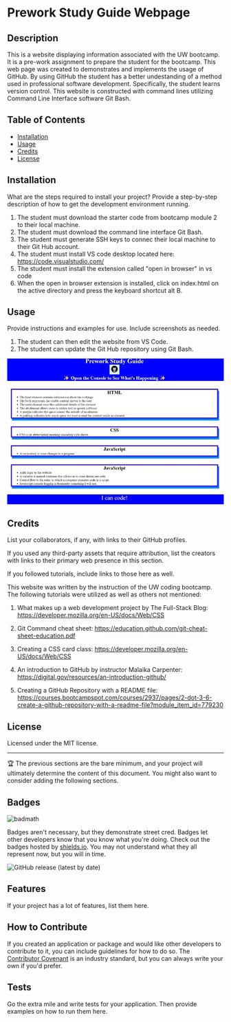 # Prework Study Guide Webpage

## Description

This is a website displaying information associated with the UW bootcamp. It is a pre-work assignment to prepare the student for the bootcamp. This web page was created to demonstrates and implements the usage of GitHub. By using GitHub the student has a better undestanding of a method used in professional software development. Specifically, the student learns version control. This website is constructed with command lines utilizing Command Line Interface software Git Bash.


## Table of Contents 

- [Installation](#installation)
- [Usage](#usage)
- [Credits](#credits)
- [License](#license)

## Installation

What are the steps required to install your project? Provide a step-by-step description of how to get the development environment running.

1. The student must download the starter code from bootcamp module 2 to their local machine.
2. The student must download the command line interface Git Bash.
3. The student must generate SSH keys to connec their local machine to their Git Hub account.
4. The student must install VS code desktop located here: https://code.visualstudio.com/
5. The student must install the extension called "open in browser" in vs code
6. When the open in browser extension is installed, click on index.html on the active directory and press the keyboard shortcut alt B.

## Usage

Provide instructions and examples for use. Include screenshots as needed.

1. The student can then edit the website from VS Code.
2. The student can update the Git Hub repository using Git Bash.

![alt text](assets/images/screenshot.jpg)

## Credits

List your collaborators, if any, with links to their GitHub profiles.

If you used any third-party assets that require attribution, list the creators with links to their primary web presence in this section.

If you followed tutorials, include links to those here as well.

This website was written by the instruction of the UW coding bootcamp.
The following tutorials were utilized as well as others not mentioned:
1. What makes up a web development project by The Full-Stack Blog: 
   https://developer.mozilla.org/en-US/docs/Web/CSS

2. Git Command cheat sheet: 
   https://education.github.com/git-cheat-sheet-education.pdf

3. Creating a CSS card class: 
   https://developer.mozilla.org/en-US/docs/Web/CSS

4. An introduction to GitHub by instructor Malaika Carpenter:  
   https://digital.gov/resources/an-introduction-github/
 
5. Creating a GitHub Repository with a README file: 
   https://courses.bootcampspot.com/courses/2937/pages/2-dot-3-6-create-a-github-repository-with-a-readme-file?module_item_id=779230

## License

Licensed under the MIT license.

---

🏆 The previous sections are the bare minimum, and your project will ultimately determine the content of this document. You might also want to consider adding the following sections.

## Badges

![badmath](https://img.shields.io/github/languages/top/nielsenjared/badmath)

Badges aren't necessary, but they demonstrate street cred. Badges let other developers know that you know what you're doing. Check out the badges hosted by [shields.io](https://shields.io/). You may not understand what they all represent now, but you will in time.

![GitHub release (latest by date)](https://img.shields.io/github/downloads/SidneyBasa/pre-work/website/total?logo=github&style=plastic)

## Features

If your project has a lot of features, list them here.

## How to Contribute

If you created an application or package and would like other developers to contribute to it, you can include guidelines for how to do so. The [Contributor Covenant](https://www.contributor-covenant.org/) is an industry standard, but you can always write your own if you'd prefer.

## Tests

Go the extra mile and write tests for your application. Then provide examples on how to run them here.
